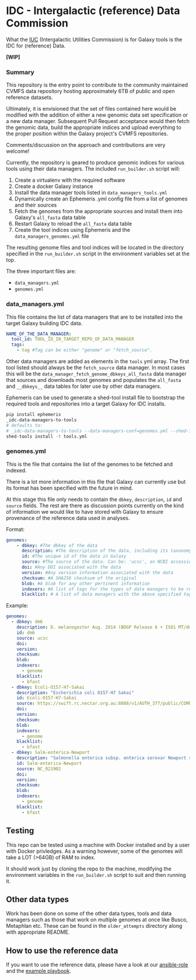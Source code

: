 # IDC - Intergalactic (reference) Data Commission

What the [IUC](https://github.com/galaxyproject/tools-iuc) (Intergalactic Utilities Commission) is for Galaxy tools is the IDC for (reference) Data.

**[WIP]**

### Summary

This repository is the entry point to contribute to the community maintained CVMFS data repository hosting approximately 6TB of public and open reference datasets.

Ultimately, it is envisioned that the set of files contained here would be modified with the addition of either a new genomic data set specification or a new data manager. Subsequent Pull Request acceptance would then fetch the genomic data, build the appropriate indices and upload everything to the proper position within the Galaxy project's CVMFS repositories.

Comments/discussion on the approach and contributions are very welcome!

Currently, the repository is geared to produce genomic indices for various tools using their data managers. The included `run_builder.sh` script will:

1. Create a virtualenv with the required software
2. Create a docker Galaxy instance
3. Install the data manager tools listed in `data_managers_tools.yml`
4. Dynamically create an Ephemeris .yml config file from a list of genomes and their sources
5. Fetch the genomes from the appropriate sources and install them into Galaxy's `all_fasta` data table
6. Restart Galaxy to reload the `all_fasta` data table
7. Create the tool indices using Ephemeris and the `data_managers_genomes.yml` file

The resulting genome files and tool indices will be located in the directory specified in the `run_builder.sh` script in the environment variables set at the top.

The three important files are:

* `data_managers.yml`
* `genomes.yml`

### data_managers.yml

This file contains the list of data managers that are to be installed into the target 
Galaxy building IDC data.

```yaml
NAME_OF_THE_DATA_MANAGER:
  tool_id: TOOL_ID_IN_TARGET_REPO_OF_DATA_MANAGER
  tags:
    - tag #Tag can be either "genome" or "fetch_source".
```

Other data managers are added as elements in the `tools` yml array. The first tool listed should always be the `fetch_source` data manager. In most cases this will be the `data_manager_fetch_genome_dbkeys_all_fasta` data manager that sources and downloads most genomes and populates the `all_fasta` and `__dbkeys__` data tables for later use by other data managers.

Ephemeris can be used to generate a shed-tool install file to bootstrap the required tools
and repositories into a target Galaxy for IDC installs.

```bash
pip install ephemeris
_idc-data-managers-to-tools
# defaults to:
# _idc-data-managers-to-tools --data-managers-conf=genomes.yml --shed-install-output-conf=tools.yml
shed-tools install -t tools.yml
```

### genomes.yml

This is the file that contains the list of the genomes to be fetched and indexed.

There is a lot more information in this file that Galaxy can currently use but its format has been specified with the future in mind.

At this stage this file only needs to contain the `dbkey`, `description`, `id` and `source` fields. The rest are there as discussion points currently on the kind of information we would like to have stored with Galaxy to ensure provenance of the reference data used in analyses.

Format:

```yaml
genomes:
    - dbkey: #The dbkey of the data
      description: #The description of the data, including its taxonomy, version and date
      id: #The unique id of the data in Galaxy
      source: #The source of the data. Can be: 'ucsc', an NCBI accession number or a URL to a fasta file.
      doi: #Any DOI associated with the data
      version: #Any version information associated with the data
      checksum: #A SHA256 checksum of the original
      blob: #A blob for any other pertinent information
      indexers: #A list of tags for the types of data managers to be run on this data
      blacklist: # A list of data managers with the above specified tag NOT to be run on this data

```

Example:

```yaml
genomes:
  - dbkey: dm6
    description: D. melanogaster Aug. 2014 (BDGP Release 6 + ISO1 MT/dm6) (dm6)
    id: dm6
    source: ucsc
    doi:
    version:
    checksum:
    blob:
    indexers:
      - genome
    blacklist:
      - bfast
  - dbkey: Ecoli-O157-H7-Sakai
    description: "Escherichia coli O157-H7 Sakai"
    id: Ecoli-O157-H7-Sakai
    source: https://swift.rc.nectar.org.au:8888/v1/AUTH_377/public/COMP90014/Assignment1/Ecoli-O157_H7-Sakai-chr.fna
    doi:
    version:
    checksum:
    blob:
    indexers:
      - genome
    blacklist:
      - bfast
  - dbkey: Salm-enterica-Newport
    description: "Salmonella enterica subsp. enterica serovar Newport str. USMARC-S3124.1"
    id: Salm-enterica-Newport
    source: NC_021902
    doi:
    version:
    checksum:
    blob:
    indexers:
      - genome
    blacklist:
      - bfast
```

## Testing

This repo can be tested using a machine with Docker installed and by a user with Docker privledges. As a warning however, some of the genomes will take a LOT (>64GB) of RAM to index.

It should work just by cloning the repo to the machine, modifying the environment variables in the `run_builder.sh` script to suit and then running it.

## Other data types

Work has been done on some of the other data types, tools and data managers such as those that work on multiple genomes at once like Busco, Metaphlan etc. These can be found in the `older_attempts` directory along with appropriate README.
## How to use the reference data

If you want to use the reference data, please have a look at our [ansible-role](https://github.com/galaxyproject/ansible-cvmfs
) and the [example playbook](https://github.com/usegalaxy-eu/cvmfs-example).

